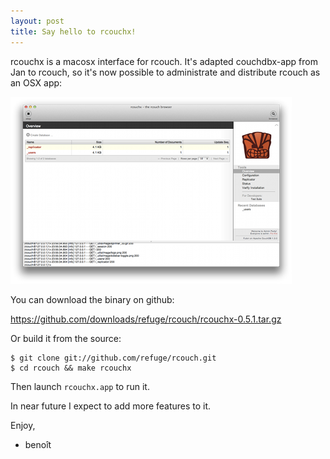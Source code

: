 ```yaml
---
layout: post
title: Say hello to rcouchx!
---
```


rcouchx is a macosx interface for rcouch. It's adapted couchdbx-app from
Jan to rcouch, so it's now possible to administrate and distribute
rcouch as an OSX app:

![rcouchx screenshot](/images/say-hello-to-rcouchx/screenshot.png)

You can download the binary on github:

https://github.com/downloads/refuge/rcouch/rcouchx-0.5.1.tar.gz

Or build it from the source:

    $ git clone git://github.com/refuge/rcouch.git
    $ cd rcouch && make rcouchx

Then launch `rcouchx.app` to run it.

In near future I expect to add more features to it.

Enjoy,

- beno&icirc;t